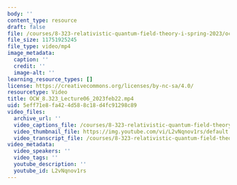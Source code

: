 ```yaml
---
body: ''
content_type: resource
draft: false
file: /courses/8-323-relativistic-quantum-field-theory-i-spring-2023/ocw_8323_lecture06_2023feb22_360p_16_9.mp4
file_size: 11751925245
file_type: video/mp4
image_metadata:
  caption: ''
  credit: ''
  image-alt: ''
learning_resource_types: []
license: https://creativecommons.org/licenses/by-nc-sa/4.0/
resourcetype: Video
title: OCW_8.323_Lecture06_2023feb22.mp4
uid: 5eff71e8-fa42-4d58-8c18-d4fc91298c89
video_files:
  archive_url: ''
  video_captions_file: /courses/8-323-relativistic-quantum-field-theory-i-spring-2023/1u-2G0YlJ_pb6t1P9ztmiaJlmPRkfVkXh_transcript.webvtt
  video_thumbnail_file: https://img.youtube.com/vi/L2vNqnov1rs/default.jpg
  video_transcript_file: /courses/8-323-relativistic-quantum-field-theory-i-spring-2023/1u-2G0YlJ_pb6t1P9ztmiaJlmPRkfVkXh_transcript.pdf
video_metadata:
  video_speakers: ''
  video_tags: ''
  youtube_description: ''
  youtube_id: L2vNqnov1rs
---
```

